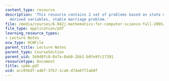 ```yaml
---
content_type: resource
description: 'This resource contains 2 set of problems based on state machines II:
  derived variables, stable marriage problem.'
file: /media/courses/6-042j-mathematics-for-computer-science-fall-2005/acc056dfa4bf3fb71ca6d74a6f71ab0f_cp8m.pdf
file_type: application/pdf
learning_resource_types:
- Lecture Notes
ocw_type: OCWFile
parent_title: Lecture Notes
parent_type: CourseSection
parent_uid: 560d0fc0-0a7a-0ab0-26b1-b8fe9fc17391
resourcetype: Document
title: cp8m.pdf
uid: acc056df-a4bf-3fb7-1ca6-d74a6f71ab0f
---
```

